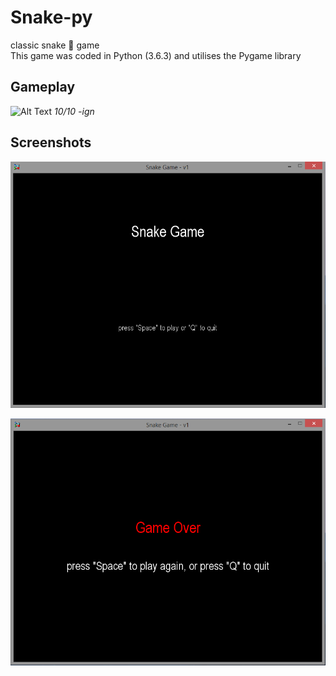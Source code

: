 # Snake-py
classic snake :snake: game  
This game was coded in Python (3.6.3) and utilises the Pygame library  

## Gameplay

![Alt Text](https://media.giphy.com/media/4N5wXFdnKkSxRqzMp7/giphy.gif)
_10/10 -ign_


## Screenshots 
![alt text](https://raw.githubusercontent.com/Furqan17/snake-py/master/src/startscreen.PNG)

![alt text](https://raw.githubusercontent.com/Furqan17/snake-py/master/src/gameover.PNG)
